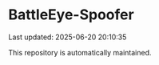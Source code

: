 # BattleEye-Spoofer

Last updated: 2025-06-20 20:10:35

This repository is automatically maintained.
